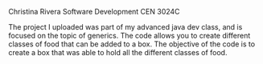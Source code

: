Christina Rivera
Software Development
CEN 3024C

The project I uploaded was part of my advanced java dev class, and is focused on the topic of generics.
The code allows you to create different classes of food that can be added to a box.
The objective of the code is to create a box that was able to hold all the different classes of food.
